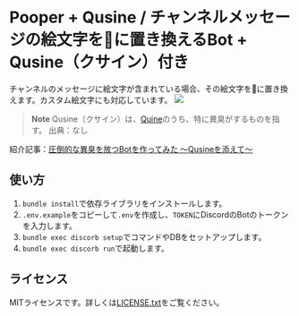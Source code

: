 # Pooper + Qusine / チャンネルメッセージの絵文字を:poop:に置き換えるBot + Qusine（クサイン）付き

チャンネルのメッセージに絵文字が含まれている場合、その絵文字を:poop:に置き換えます。カスタム絵文字にも対応しています。
![](./images/demo.gif)

> **Note**
> Qusine（クサイン）は、[Quine](https://ja.wikipedia.org/wiki/%E3%82%AF%E3%83%AF%E3%82%A4%E3%83%B3_(%E3%83%97%E3%83%AD%E3%82%B0%E3%83%A9%E3%83%9F%E3%83%B3%E3%82%B0))のうち、特に異臭がするものを指す。
> 出典：なし

紹介記事：[圧倒的な異臭を放つBotを作ってみた ～Qusineを添えて～](https://zenn.dev/articles/ba3eee6eb48177)

## 使い方

1. `bundle install`で依存ライブラリをインストールします。
2. `.env.example`をコピーして`.env`を作成し、`TOKEN`にDiscordのBotのトークンを入力します。
3. `bundle exec discorb setup`でコマンドやDBをセットアップします。
4. `bundle exec discorb run`で起動します。

## ライセンス

MITライセンスです。詳しくは[LICENSE.txt](./LICENSE.txt)をご覧ください。

